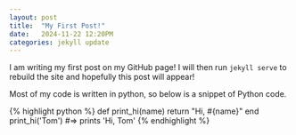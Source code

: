 ```yaml
---
layout: post
title:  "My First Post!"
date:   2024-11-22 12:20PM
categories: jekyll update
---
```


I am writing my first post on my GitHub page! I will then run `jekyll serve` to rebuild the site and hopefully this post will appear! 

Most of my code is written in python, so below is a snippet of Python code. 

{% highlight python %}
def print_hi(name)
  return "Hi, #{name}"
end
print_hi('Tom')
#=> prints 'Hi, Tom'
{% endhighlight %}


